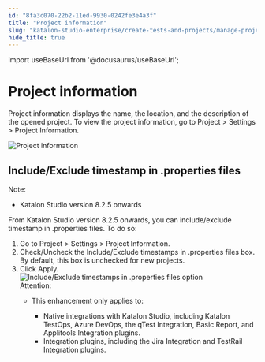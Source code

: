 ```yaml
---
id: "8fa3c070-22b2-11ed-9930-0242fe3e4a3f"
title: "Project information"
slug: "katalon-studio-enterprise/create-tests-and-projects/manage-projects/project-settings/project-information"
hide_title: true
---
```

import useBaseUrl from '@docusaurus/useBaseUrl';


# <a id="concept-8309" class="anchor_top_offset"/><a id="ariaid-title1" class="anchor_top_offset"/>Project information

<p xmlns="http://www.w3.org/1999/xhtml" className="p">Project information displays the name, the location, and the description of the opened project. To view the project information, go to <span className="ph uicontrol">Project</span> &gt; <span className="ph uicontrol">Settings</span> &gt; <span className="ph uicontrol">Project Information</span>.</p> 
<p xmlns="http://www.w3.org/1999/xhtml" className="p"><img className="image" src={useBaseUrl("/8f9d09b0-22b2-11ed-9930-0242fe3e4a3f.png")} alt="Project information" /></p> 

## <a id="task-8423" class="anchor_top_offset"/>Include/Exclude timestamp in .properties files

<section xmlns="http://www.w3.org/1999/xhtml" className="section context"><div className="note note note_note"><span className="note__title">Note:</span>      <ul className="ul"><li className="li"> <span className="ph">Katalon Studio</span> version 8.2.5 onwards</li></ul>   </div>From <span className="ph">Katalon Studio</span> version 8.2.5 onwards, you can include/exclude timestamp in .properties files. To do so:</section> 
<ol xmlns="http://www.w3.org/1999/xhtml" className="ol steps"><li className="li step stepexpand"><span className="ph cmd">Go to <span className="ph uicontrol">Project</span> &gt; <span className="ph uicontrol">Settings</span> &gt; <span className="ph uicontrol">Project Information</span>.</span></li><li className="li step stepexpand"><span className="ph cmd">Check/Uncheck the <span className="ph uicontrol">Include/Exclude timestamps in .properties</span> files box. By default, this box is unchecked for new projects.</span></li><li className="li step stepexpand"><span className="ph cmd">Click <span className="ph uicontrol">Apply</span>.</span><div className="itemgroup info"><img className="image" src={useBaseUrl("/8f9c9480-22b2-11ed-9930-0242fe3e4a3f.png")} alt="Include/Exclude timestamps in .properties files option" /></div><div className="itemgroup info"><div className="note attention note_attention"><span className="note__title">Attention:</span>          <ul className="ul"><li className="li">             <p className="p">This enhancement only applies to:</p>             <ul className="ul"><li className="li">Native integrations with <span className="ph">Katalon Studio</span>, including <span className="ph">Katalon TestOps</span>, Azure DevOps, the <span className="ph uicontrol">qTest Integration</span>, <span className="ph uicontrol">Basic Report</span>, and <span className="ph uicontrol">Applitools Integration</span> plugins.</li><li className="li">Integration plugins, including the <span className="ph uicontrol">Jira Integration</span> and <span className="ph uicontrol">TestRail Integration</span> plugins.</li></ul>           </li></ul>       </div>     </div></li></ol> 
